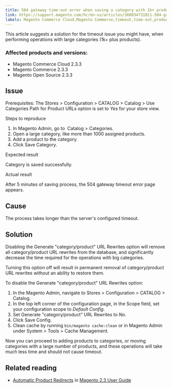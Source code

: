 ```yaml
---
title: 504 gateway time-out error when saving a category with 1k+ products
link: https://support.magento.com/hc/en-us/articles/360034731011-504-gateway-time-out-error-when-saving-a-category-with-1k-products
labels: Magento Commerce Cloud,Magento Commerce,timeout,time-out,products,2.3.3,how to,504 error,URL rewrites
---
```


<p>This article suggests a solution for the timeout issue you might have, when performing operations with large categories (1k+ plus products).</p>
<h3>Affected products and versions:</h3>
<ul>
<li>Magento Commerce Cloud 2.3.3</li>
<li>Magento Commerce 2.3.3</li>
<li>Magento Open Source 2.3.3</li>
</ul>
<h2>Issue</h2>
<p>Prerequisites: The Stores &gt; Configuration &gt; CATALOG &gt; Catalog &gt; Use Categories Path for Product URLs option is set to <em>Yes</em> for your store view.</p>
<p>Steps to reproduce</p>
<ol>
<li>In Magento Admin, go to  Catalog &gt; Categories.</li>
<li>Open a large category, like more than 1000 assigned products.</li>
<li>Add a product to the category.</li>
<li>Click Save Category.
</li>
</ol>
<p>Expected result</p>
<p>Category is saved successfully.</p>
<p>Actual result</p>
<p>After 5 minutes of saving process, the 504 gateway timeout error page appears.</p>
<h2>Cause</h2>
<p>The process takes longer than the server's configured timeout.</p>
<h2>Solution</h2>
<p>Disabling the Generate "category/product" URL Rewrites option will remove all category/product URL rewrites from the database, and significantly decrease the time required for the operations with big categories. </p>
<p class="warning">Turning this option off will result in permanent removal of category/product URL rewrites without an ability to restore them.</p>
<p>To disable the Generate "category/product" URL Rewrites option:</p>
<ol>
<li>In the Magento Admin, navigate to Stores &gt; Configuration &gt; CATALOG &gt; Catalog.</li>
<li>In the top left corner of the configuration page, in the Scope field, set your configuration scope to <em>Default Config</em>.</li>
<li>Set Generate "category/product" URL Rewrites to<em> No</em>.</li>
<li>Click Save Config. </li>
<li>Clean cache by running <code class="language-bash">bin/magento cache:clean</code> or in Magento Admin under System &gt; Tools &gt; Cache Management.</li>
</ol>
<p>Now you can proceed to adding products to categories, or moving categories with a large number of products, and these operations will take much less time and should not cause timeout.</p>
<h2>Related reading</h2>
<ul>
<li>
<a href="https://docs.magedevteam.com/244/m2/ce/user_guide/marketing/url-redirect-product-automatic.html">Automatic Product Redirects</a> in <a href="https://docs.magedevteam.com/244/m2/ce/user_guide/">Magento 2.3 User Guide</a>
</li>
</ul>